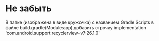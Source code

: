 # Не забыть
В папке (изображена в виде кружочка) с названием Gradle Scripts в файле build.gradle(Module:app) добавить строчку 
implementation 'com.android.support:recyclerview-v7:26.1.0'
